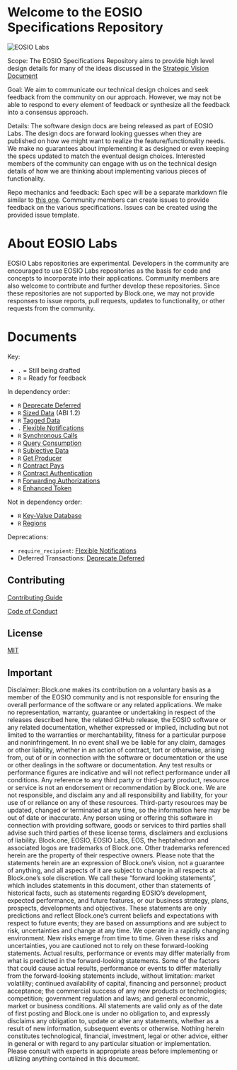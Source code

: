# Welcome to the EOSIO Specifications Repository

![EOSIO Labs](https://img.shields.io/badge/EOSIO-Labs-5cb3ff.svg)

Scope: The  EOSIO Specifications Repository aims to provide high level design details
for many of the ideas discussed in the
[Strategic Vision Document](https://eos.io/strategic-vision/)

Goal: We aim to communicate our technical design choices and seek feedback from
the community on our approach. However, we may not be able to respond to every
element of feedback or synthesize all the feedback into a consensus approach.

Details: The software design docs are being released as part of EOSIO Labs.
The design docs are forward looking guesses when they are published on how we
might want to realize the feature/functionality needs. We make no guarantees
about implementing it as designed or even keeping the specs updated to match
the eventual design choices. Interested members of the community can engage
with us on the technical design details of how we are thinking about
implementing various pieces of functionality.

Repo mechanics and feedback: Each spec will be a separate markdown file
similar to [this one](esr_enhanced_token.md).
Community members can create issues to provide feedback on the various
specifications. Issues can be created using the provided issue template.

# About EOSIO Labs

EOSIO Labs repositories are experimental.  Developers in the community are 
encouraged to use EOSIO Labs repositories as the basis for code and concepts
to incorporate into their applications. Community members are also welcome
to contribute and further develop these repositories. Since these repositories
are not supported by Block.one, we may not provide responses to issue reports,
pull requests, updates to functionality, or other requests from the community.

# Documents

Key:
* `.` = Still being drafted
* `R` = Ready for feedback

In dependency order:
* `R` [Deprecate Deferred](esr_deprecate_deferred.md)
* `R` [Sized Data](esr_sized_data.md) (ABI 1.2)
* `R` [Tagged Data](esr_tagged_data.md)
* `.` [Flexible Notifications](esr_flexible_notify.md)
* `R` [Synchronous Calls](esr_synchronous_calls.md)
* `R` [Query Consumption](esr_query_consumption.md)
* `R` [Subjective Data](esr_subjective_data.md)
* `R` [Get Producer](esr_get_producer.md)
* `R` [Contract Pays](esr_contract_pays.md)
* `R` [Contract Authentication](esr_contract_trx_auth.md)
* `R` [Forwarding Authorizations](esr_contract_fwd_auth.md)
* `R` [Enhanced Token](esr_enhanced_token.md)

Not in dependency order:
* `R` [Key-Value Database](esr_key_value_database.md)
* `R` [Regions](esr_regions.md)

Deprecations:
* `require_recipient`: [Flexible Notifications](esr_flexible_notify.md)
* Deferred Transactions: [Deprecate Deferred](esr_deprecate_deferred.md)

## Contributing

[Contributing Guide](./CONTRIBUTING.md)

[Code of Conduct](./CONTRIBUTING.md#conduct)

## License

[MIT](./LICENSE)

## Important

Disclaimer: Block.one makes its contribution on a voluntary basis as a member of the EOSIO community and is not responsible for ensuring the overall performance of the software or any related applications. We make no representation, warranty, guarantee or undertaking in respect of the releases described here, the related GitHub release, the EOSIO software or any related documentation, whether expressed or implied, including but not limited to the warranties or merchantability, fitness for a particular purpose and noninfringement.  In no event shall we be liable for any claim, damages or other liability, whether in an action of contract, tort or otherwise, arising from, out of or in connection with the software or documentation or the use or other dealings in the software or documentation.  Any test results or performance figures are indicative and will not reflect performance under all conditions.  Any reference to any third party or third-party product, resource or service is not an endorsement or recommendation by Block.one.  We are not responsible, and disclaim any and all responsibility and liability, for your use of or reliance on any of these resources. Third-party resources may be updated, changed or terminated at any time, so the information here may be out of date or inaccurate.  Any person using or offering this software in connection with providing software, goods or services to third parties shall advise such third parties of these license terms, disclaimers and exclusions of liability.  Block.one, EOSIO, EOSIO Labs, EOS, the heptahedron and associated logos are trademarks of Block.one. Other trademarks referenced herein are the property of their respective owners.  Please note that the statements herein are an expression of Block.one’s vision, not a guarantee of anything, and all aspects of it are subject to change in all respects at Block.one’s sole discretion. We call these “forward looking statements”, which includes statements in this document, other than statements of historical facts, such as statements regarding EOSIO’s development, expected performance, and future features, or our business strategy, plans, prospects, developments and objectives. These statements are only predictions and reflect Block.one’s current beliefs and expectations with respect to future events; they are based on assumptions and are subject to risk, uncertainties and change at any time.  We operate in a rapidly changing environment. New risks emerge from time to time. Given these risks and uncertainties, you are cautioned not to rely on these forward-looking statements. Actual results, performance or events may differ materially from what is predicted in the forward-looking statements. Some of the factors that could cause actual results, performance or events to differ materially from the forward-looking statements include, without limitation: market volatility; continued availability of capital, financing and personnel; product acceptance; the commercial success of any new products or technologies; competition; government regulation and laws; and general economic, market or business conditions.  All statements are valid only as of the date of first posting and Block.one is under no obligation to, and expressly disclaims any obligation to, update or alter any statements, whether as a result of new information, subsequent events or otherwise.  Nothing herein constitutes technological, financial, investment, legal or other advice, either in general or with regard to any particular situation or implementation. Please consult with experts in appropriate areas before implementing or utilizing anything contained in this document.
